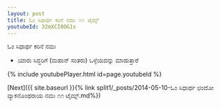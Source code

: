 ```yaml
---
layout: post
title: ಓಂ ಸಿಧಾರ್ಥ ಕರಿನೆ ನಮಃ ೧೧ ಟೈಮ್ಸ್
youtubeId: 32mXCI0OG1s
---
```

 
 
 ಓಂ ಸಿಧಾರ್ಥ ಕರಿನೆ ನಮಃ  
 
 -  ಯಾರು ಸಿದ್ಧರಿಗೆ (ಮಹಾನ್ ಸಂತರು) ಒಳ್ಳೆಯದನ್ನು ಮಾಡುತ್ತಾರೆ 
 
  
 
  
 
 
 
 
 
 


{% include youtubePlayer.html id=page.youtubeId %}
 
[Next]({{ site.baseurl }}{% link  split1/_posts/2014-05-10-ಓಂ ಸಿಧಾರ್ಥ ಛಂದೋ ವ್ಯಾಕನೊಂಥರಾಯ ನಮಃ ೧೧ ಟೈಮ್ಸ್.md%})
 
